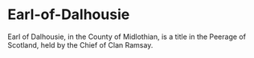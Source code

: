 # Earl-of-Dalhousie
Earl of Dalhousie, in the County of Midlothian, is a title in the Peerage of Scotland, held by the Chief of Clan Ramsay.
